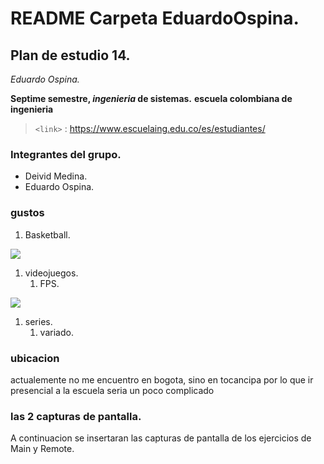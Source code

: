 # README Carpeta EduardoOspina.

## Plan de estudio 14.

*Eduardo Ospina.*

**Septime semestre, *ingenieria* de sistemas.**
**escuela colombiana de ingenieria**
>`<link>` : https://www.escuelaing.edu.co/es/estudiantes/

### Integrantes del grupo.

* Deivid Medina.
* Eduardo Ospina.

### gustos 

1. Basketball.

![](https://play-lh.googleusercontent.com/EjJV6kCXgX9EIhKEtpYhQF8-BUb5En8sDKpOPiWSQJUxv9_RAfl4tMxyIMkQYgeqC6I=s180)
1. videojuegos.
	1. FPS.

![](https://img.icons8.com/color/452/valorant.png)
1. series.
	1. variado.

### ubicacion

actualemente no me encuentro en bogota, sino en tocancipa por lo que ir presencial a la escuela seria un poco complicado


### las 2 capturas de pantalla.

A continuacion se insertaran las capturas de pantalla de los
ejercicios de Main y Remote.